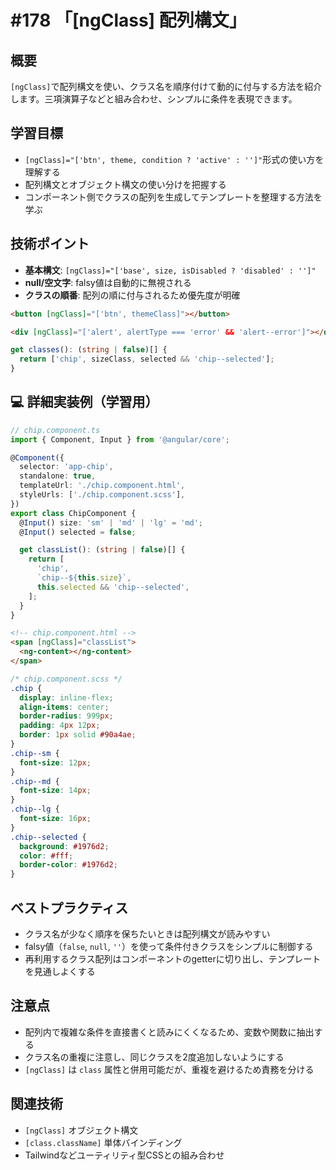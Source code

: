 # #178 「[ngClass] 配列構文」

## 概要
`[ngClass]`で配列構文を使い、クラス名を順序付けて動的に付与する方法を紹介します。三項演算子などと組み合わせ、シンプルに条件を表現できます。

## 学習目標
- `[ngClass]="['btn', theme, condition ? 'active' : '']"`形式の使い方を理解する
- 配列構文とオブジェクト構文の使い分けを把握する
- コンポーネント側でクラスの配列を生成してテンプレートを整理する方法を学ぶ

## 技術ポイント
- **基本構文**: `[ngClass]="['base', size, isDisabled ? 'disabled' : '']"`
- **null/空文字**: falsy値は自動的に無視される
- **クラスの順番**: 配列の順に付与されるため優先度が明確

```html
<button [ngClass]="['btn', themeClass]"></button>
```

```html
<div [ngClass]="['alert', alertType === 'error' && 'alert--error']"></div>
```

```typescript
get classes(): (string | false)[] {
  return ['chip', sizeClass, selected && 'chip--selected'];
}
```

## 💻 詳細実装例（学習用）
```typescript
// chip.component.ts
import { Component, Input } from '@angular/core';

@Component({
  selector: 'app-chip',
  standalone: true,
  templateUrl: './chip.component.html',
  styleUrls: ['./chip.component.scss'],
})
export class ChipComponent {
  @Input() size: 'sm' | 'md' | 'lg' = 'md';
  @Input() selected = false;

  get classList(): (string | false)[] {
    return [
      'chip',
      `chip--${this.size}`,
      this.selected && 'chip--selected',
    ];
  }
}
```

```html
<!-- chip.component.html -->
<span [ngClass]="classList">
  <ng-content></ng-content>
</span>
```

```scss
/* chip.component.scss */
.chip {
  display: inline-flex;
  align-items: center;
  border-radius: 999px;
  padding: 4px 12px;
  border: 1px solid #90a4ae;
}
.chip--sm {
  font-size: 12px;
}
.chip--md {
  font-size: 14px;
}
.chip--lg {
  font-size: 16px;
}
.chip--selected {
  background: #1976d2;
  color: #fff;
  border-color: #1976d2;
}
```

## ベストプラクティス
- クラス名が少なく順序を保ちたいときは配列構文が読みやすい
- falsy値（`false`, `null`, `''`）を使って条件付きクラスをシンプルに制御する
- 再利用するクラス配列はコンポーネントのgetterに切り出し、テンプレートを見通しよくする

## 注意点
- 配列内で複雑な条件を直接書くと読みにくくなるため、変数や関数に抽出する
- クラス名の重複に注意し、同じクラスを2度追加しないようにする
- `[ngClass]` は `class` 属性と併用可能だが、重複を避けるため責務を分ける

## 関連技術
- `[ngClass]` オブジェクト構文
- `[class.className]` 単体バインディング
- Tailwindなどユーティリティ型CSSとの組み合わせ
